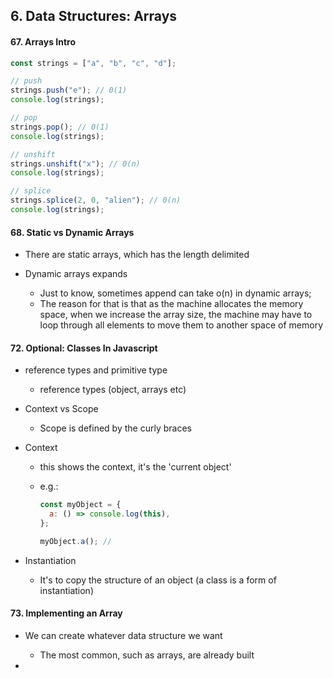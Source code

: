 ## 6. Data Structures: Arrays

#### 67. Arrays Intro

```typescript
const strings = ["a", "b", "c", "d"];

// push
strings.push("e"); // 0(1)
console.log(strings);

// pop
strings.pop(); // 0(1)
console.log(strings);

// unshift
strings.unshift("x"); // 0(n)
console.log(strings);

// splice
strings.splice(2, 0, "alien"); // 0(n)
console.log(strings);
```

#### 68. Static vs Dynamic Arrays

- There are static arrays, which has the length delimited

- Dynamic arrays expands
  - Just to know, sometimes append can take o(n) in dynamic arrays;
  - The reason for that is that as the machine allocates the memory space, when we increase the array size, the machine may have to loop through all elements to move them to another space of memory

#### 72. Optional: Classes In Javascript

- reference types and primitive type

  - reference types (object, arrays etc)

- Context vs Scope

  - Scope is defined by the curly braces

- Context

  - this shows the context, it's the 'current object'
  - e.g.:

    ```javascript
    const myObject = {
      a: () => console.log(this),
    };

    myObject.a(); //
    ```

- Instantiation
  - It's to copy the structure of an object (a class is a form of instantiation)

#### 73. Implementing an Array

- We can create whatever data structure we want

  - The most common, such as arrays, are already built

-
